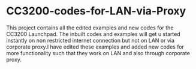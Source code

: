 # CC3200-codes-for-LAN-via-Proxy
This project contains all the edited examples and new codes for the CC3200 Launchpad. The inbuilt codes and examples will get u started 
instantly on non restricted internet connection but not on LAN or via corporate proxy.I have edited these examples 
and added new codes for more functionality such that they work on LAN and also through corporate proxy.
